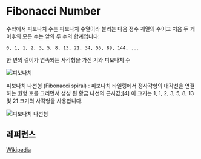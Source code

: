 # Fibonacci Number

수학에서 피보나치 수는 피보나치 수열이라 불리는 다음 정수 계열의 수이고 처음 두 개 이후의 모든 수는 앞의 두 수의 합계입니다:

`0, 1, 1, 2, 3, 5, 8, 13, 21, 34, 55, 89, 144, ...`

한 변의 길이가 연속되는 사각형을 가진 기와 피보나치 수

![피보나치](https://upload.wikimedia.org/wikipedia/commons/d/db/34%2A21-FibonacciBlocks.png)

피보나치 나선형 (Fibonacci spiral) : 피보나치 타일링에서 정사각형의 대각선을 연결하는 원형 호를 그리면서 생성 된 황금 나선의 근사값;[4] 이 크기는 1, 1, 2, 3, 5, 8, 13 및 21 크기의 사각형을 사용합니다.

![피보나치 나선형](https://upload.wikimedia.org/wikipedia/commons/2/2e/FibonacciSpiral.svg)

## 레퍼런스

[Wikipedia](https://en.wikipedia.org/wiki/Fibonacci_number)
